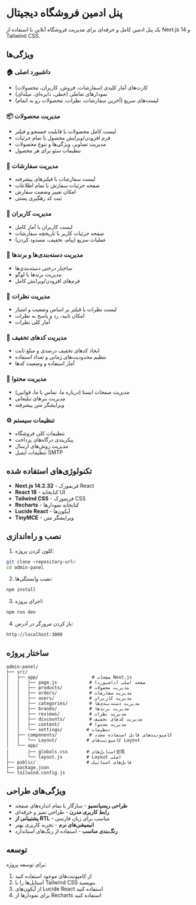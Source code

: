 # پنل ادمین فروشگاه دیجیتال

یک پنل ادمین کامل و حرفه‌ای برای مدیریت فروشگاه آنلاین با استفاده از Next.js 14 و Tailwind CSS.

## ویژگی‌ها

### 🏠 داشبورد اصلی
- کارت‌های آمار کلیدی (سفارشات، فروش، کاربران، محصولات)
- نمودارهای تعاملی (خطی، دایره‌ای، میله‌ای)
- لیست‌های سریع (آخرین سفارشات، نظرات، محصولات رو به اتمام)

### 📦 مدیریت محصولات
- لیست کامل محصولات با قابلیت جستجو و فیلتر
- فرم افزودن/ویرایش محصول با تمام جزئیات
- مدیریت تصاویر، ویژگی‌ها و تنوع محصولات
- تنظیمات سئو برای هر محصول

### 🛒 مدیریت سفارشات
- لیست سفارشات با فیلترهای پیشرفته
- صفحه جزئیات سفارش با تمام اطلاعات
- امکان تغییر وضعیت سفارش
- ثبت کد رهگیری پستی

### 👥 مدیریت کاربران
- لیست کاربران با آمار کامل
- صفحه جزئیات کاربر با تاریخچه سفارشات
- عملیات سریع (پیام، تخفیف، مسدود کردن)

### 📂 مدیریت دسته‌بندی‌ها و برندها
- ساختار درختی دسته‌بندی‌ها
- مدیریت برندها با لوگو
- فرم‌های افزودن/ویرایش کامل

### 💬 مدیریت نظرات
- لیست نظرات با فیلتر بر اساس وضعیت و امتیاز
- امکان تایید، رد و پاسخ به نظرات
- آمار کلی نظرات

### 🎫 مدیریت کدهای تخفیف
- ایجاد کدهای تخفیف درصدی و مبلغ ثابت
- تنظیم محدودیت‌های زمانی و تعداد استفاده
- آمار استفاده و وضعیت کدها

### 📄 مدیریت محتوا
- مدیریت صفحات ایستا (درباره ما، تماس با ما، قوانین)
- مدیریت بنرهای تبلیغاتی
- ویرایشگر متن پیشرفته

### ⚙️ تنظیمات سیستم
- تنظیمات کلی فروشگاه
- پیکربندی درگاه‌های پرداخت
- مدیریت روش‌های ارسال
- تنظیمات ایمیل SMTP

## تکنولوژی‌های استفاده شده

- **Next.js 14.2.32** - فریمورک React
- **React 18** - کتابخانه UI
- **Tailwind CSS** - فریمورک CSS
- **Recharts** - کتابخانه نمودارها
- **Lucide React** - آیکون‌ها
- **TinyMCE** - ویرایشگر متن

## نصب و راه‌اندازی

1. کلون کردن پروژه:
```bash
git clone <repository-url>
cd admin-panel
```

2. نصب وابستگی‌ها:
```bash
npm install
```

3. اجرای پروژه:
```bash
npm run dev
```

4. باز کردن مرورگر در آدرس:
```
http://localhost:3000
```

## ساختار پروژه

```
admin-panel/
├── src/
│   ├── app/                    # صفحات Next.js
│   │   ├── page.js            # صفحه اصلی (داشبورد)
│   │   ├── products/          # مدیریت محصولات
│   │   ├── orders/            # مدیریت سفارشات
│   │   ├── users/             # مدیریت کاربران
│   │   ├── categories/        # مدیریت دسته‌بندی‌ها
│   │   ├── brands/            # مدیریت برندها
│   │   ├── reviews/           # مدیریت نظرات
│   │   ├── discounts/         # مدیریت کدهای تخفیف
│   │   ├── content/           # مدیریت محتوا
│   │   └── settings/         # تنظیمات
│   ├── components/            # کامپوننت‌های قابل استفاده مجدد
│   │   └── Layout/           # کامپوننت‌های Layout
│   └── app/
│       ├── globals.css       # استایل‌های全局
│       └── layout.js         # Layout اصلی
├── public/                   # فایل‌های استاتیک
├── package.json
└── tailwind.config.js
```

## ویژگی‌های طراحی

- **طراحی ریسپانسیو** - سازگار با تمام اندازه‌های صفحه
- **رابط کاربری مدرن** - طراحی تمیز و حرفه‌ای
- **پشتیبانی از RTL** - مناسب برای زبان فارسی
- **انیمیشن‌های نرم** - تجربه کاربری بهتر
- **رنگ‌بندی مناسب** - استفاده از رنگ‌های استاندارد

## توسعه

برای توسعه پروژه:

1. از کامپوننت‌های موجود استفاده کنید
2. استایل‌ها را با Tailwind CSS بنویسید
3. از آیکون‌های Lucide React استفاده کنید
4. برای نمودارها از Recharts استفاده کنید

